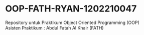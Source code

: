 # OOP-FATH-RYAN-1202210047
Repository untuk Praktikum Object Oriented Programming (OOP) <br/>
Asisten Praktikum : Abdul Fatah Al Khair (FATH)
